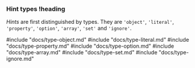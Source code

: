 ### Hint types !heading

*Hints* are first distinguished by types. They are `'object'`, `'literal'`, `'property'`, `'option'`, `'array'`, `'set'` and `'ignore'`.

#include "docs/type-object.md"
#include "docs/type-literal.md"
#include "docs/type-property.md"
#include "docs/type-option.md"
#include "docs/type-array.md"
#include "docs/type-set.md"
#include "docs/type-ignore.md"
